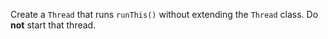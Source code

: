 Create a `Thread` that runs `runThis()` without extending the `Thread` class.
Do **not** start that thread.